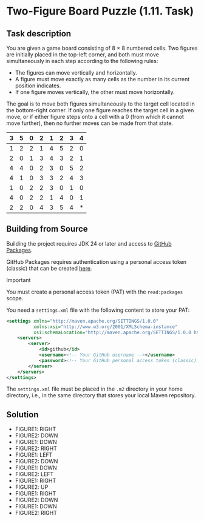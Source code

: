 # Two-Figure Board Puzzle (1.11. Task)

## Task description

You are given a game board consisting of 8 × 8 numbered cells. Two figures are initially placed in the top-left corner, and both must move simultaneously in each step according to the following rules:

- The figures can move vertically and horizontally.
- A figure must move exactly as many cells as the number in its current position indicates.
- If one figure moves vertically, the other must move horizontally.

The goal is to move both figures simultaneously to the target cell located in the bottom-right corner. If only one figure reaches the target cell in a given move, or if either figure steps onto a cell with a 0 (from which it cannot move further), then no further moves can be made from that state.

| 3 | 5 | 0 | 2 | 1 | 2 | 3 | 4 |
|---|---|---|---|---|---|---|---|
| 1 | 2 | 2 | 1 | 4 | 5 | 2 | 0 |
| 2 | 0 | 1 | 3 | 4 | 3 | 2 | 1 |
| 4 | 4 | 0 | 2 | 3 | 0 | 5 | 2 |
| 4 | 1 | 0 | 3 | 3 | 2 | 4 | 3 |
| 1 | 0 | 2 | 2 | 3 | 0 | 1 | 0 |
| 4 | 0 | 2 | 2 | 1 | 4 | 0 | 1 |
| 2 | 2 | 0 | 4 | 3 | 5 | 4 | * |

## Building from Source

Building the project requires JDK 24 or later and access to [GitHub Packages](https://docs.github.com/en/packages).

GitHub Packages requires authentication using a personal access token (classic) that can be created [here](https://github.com/settings/tokens).

> [!IMPORTANT]
> You must create a personal access token (PAT) with the `read:packages` scope.

You need a `settings.xml` file with the following content to store your PAT:

```xml
<settings xmlns="http://maven.apache.org/SETTINGS/1.0.0"
          xmlns:xsi="http://www.w3.org/2001/XMLSchema-instance"
          xsi:schemaLocation="http://maven.apache.org/SETTINGS/1.0.0 http://maven.apache.org/xsd/settings-1.0.0.xsd">
    <servers>
        <server>
            <id>github</id>
            <username><!-- Your GitHub username --></username>
            <password><!-- Your GitHub personal access token (classic) --></password>
        </server>
    </servers>
</settings>
```

The `settings.xml` file must be placed in the `.m2` directory in your home directory, i.e., in the same directory that stores your local Maven repository.

## Solution

- FIGURE1: RIGHT
- FIGURE2: DOWN
- FIGURE1: DOWN
- FIGURE2: RIGHT
- FIGURE1: LEFT
- FIGURE2: DOWN
- FIGURE1: DOWN
- FIGURE2: LEFT
- FIGURE1: RIGHT
- FIGURE2: UP
- FIGURE1: RIGHT
- FIGURE2: DOWN
- FIGURE1: DOWN
- FIGURE2: RIGHT
